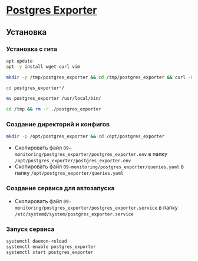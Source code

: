 # [Postgres Exporter](https://github.com/prometheus-community/postgres_exporter)

## Установка

### Установка с гита

```bash
apt update
apt -y install wget curl vim
```

```bash
mkdir -p /tmp/postgres_exporter && cd /tmp/postgres_exporter && curl -L $(curl -s https://api.github.com/repos/prometheus-community/postgres_exporter/releases/latest | grep browser_download_url | grep linux-amd64 | cut -d '"' -f 4 | head -n 1) | tar xzf -
```

```bash
cd postgres_exporter*/

mv postgres_exporter /usr/local/bin/
```

```bash
cd /tmp && rm -r ./postgres_exporter
```

### Создание директорий и конфигов

```bash
mkdir -p /opt/postgres_exporter && cd /opt/postgres_exporter
```

* Скопировать файл `09-monitoring/postgres_exporter/postgres_exporter.env` в папку `/opt/postgres_exporter/postgres_exporter.env`
* Скопировать файл `09-monitoring/postgres_exporter/queries.yaml` в папку `/opt/postgres_exporter/queries.yaml`

### Создание сервиса для автозапуска

* Скопировать файл `09-monitoring/postgres_exporter/postgres_exporter.service` в папку `/etc/systemd/system/postgres_exporter.service`

### Запуск сервиса

```bash
systemctl daemon-reload
systemctl enable postgres_exporter
systemctl start postgres_exporter
```
